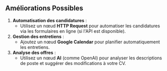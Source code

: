 ## Améliorations Possibles
1. **Automatisation des candidatures** :
   - Utilisez un nœud **HTTP Request** pour automatiser les candidatures via les formulaires en ligne (si l'API est disponible).
2. **Gestion des entretiens** :
   - Ajoutez un nœud **Google Calendar** pour planifier automatiquement les entretiens.
3. **Analyse des offres** :
   - Utilisez un nœud **AI** (comme OpenAI) pour analyser les descriptions de poste et suggérer des modifications à votre CV.
